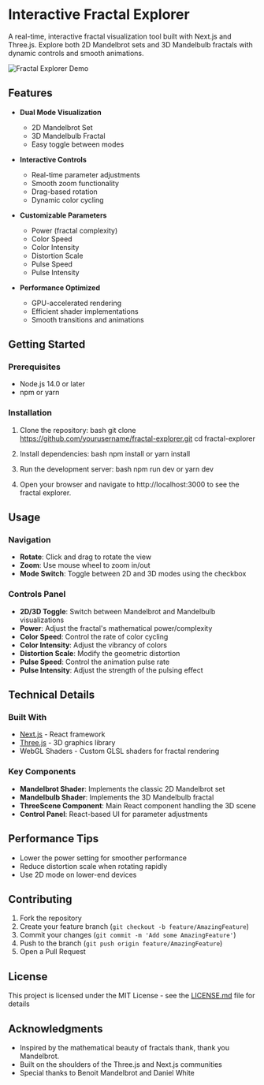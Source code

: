 # Interactive Fractal Explorer

A real-time, interactive fractal visualization tool built with Next.js and Three.js. Explore both 2D Mandelbrot sets and 3D Mandelbulb fractals with dynamic controls and smooth animations.

![Fractal Explorer Demo](demo.gif)

## Features

- **Dual Mode Visualization**
  - 2D Mandelbrot Set
  - 3D Mandelbulb Fractal
  - Easy toggle between modes

- **Interactive Controls**
  - Real-time parameter adjustments
  - Smooth zoom functionality
  - Drag-based rotation
  - Dynamic color cycling

- **Customizable Parameters**
  - Power (fractal complexity)
  - Color Speed
  - Color Intensity
  - Distortion Scale
  - Pulse Speed
  - Pulse Intensity

- **Performance Optimized**
  - GPU-accelerated rendering
  - Efficient shader implementations
  - Smooth transitions and animations

## Getting Started

### Prerequisites

- Node.js 14.0 or later
- npm or yarn

### Installation

1. Clone the repository:
bash
git clone https://github.com/yourusername/fractal-explorer.git
cd fractal-explorer
2. Install dependencies:
bash
npm install
or
yarn install
3. Run the development server:
bash
npm run dev
or
yarn dev

4. Open your browser and navigate to http://localhost:3000 to see the fractal explorer.
## Usage

### Navigation

- **Rotate**: Click and drag to rotate the view
- **Zoom**: Use mouse wheel to zoom in/out
- **Mode Switch**: Toggle between 2D and 3D modes using the checkbox

### Controls Panel

- **2D/3D Toggle**: Switch between Mandelbrot and Mandelbulb visualizations
- **Power**: Adjust the fractal's mathematical power/complexity
- **Color Speed**: Control the rate of color cycling
- **Color Intensity**: Adjust the vibrancy of colors
- **Distortion Scale**: Modify the geometric distortion
- **Pulse Speed**: Control the animation pulse rate
- **Pulse Intensity**: Adjust the strength of the pulsing effect

## Technical Details

### Built With

- [Next.js](https://nextjs.org/) - React framework
- [Three.js](https://threejs.org/) - 3D graphics library
- WebGL Shaders - Custom GLSL shaders for fractal rendering

### Key Components

- **Mandelbrot Shader**: Implements the classic 2D Mandelbrot set
- **Mandelbulb Shader**: Implements the 3D Mandelbulb fractal
- **ThreeScene Component**: Main React component handling the 3D scene
- **Control Panel**: React-based UI for parameter adjustments

## Performance Tips

- Lower the power setting for smoother performance
- Reduce distortion scale when rotating rapidly
- Use 2D mode on lower-end devices

## Contributing

1. Fork the repository
2. Create your feature branch (`git checkout -b feature/AmazingFeature`)
3. Commit your changes (`git commit -m 'Add some AmazingFeature'`)
4. Push to the branch (`git push origin feature/AmazingFeature`)
5. Open a Pull Request

## License

This project is licensed under the MIT License - see the [LICENSE.md](LICENSE.md) file for details

## Acknowledgments

- Inspired by the mathematical beauty of fractals thank, thank you Mandelbrot.
- Built on the shoulders of the Three.js and Next.js communities
- Special thanks to Benoit Mandelbrot and Daniel White
